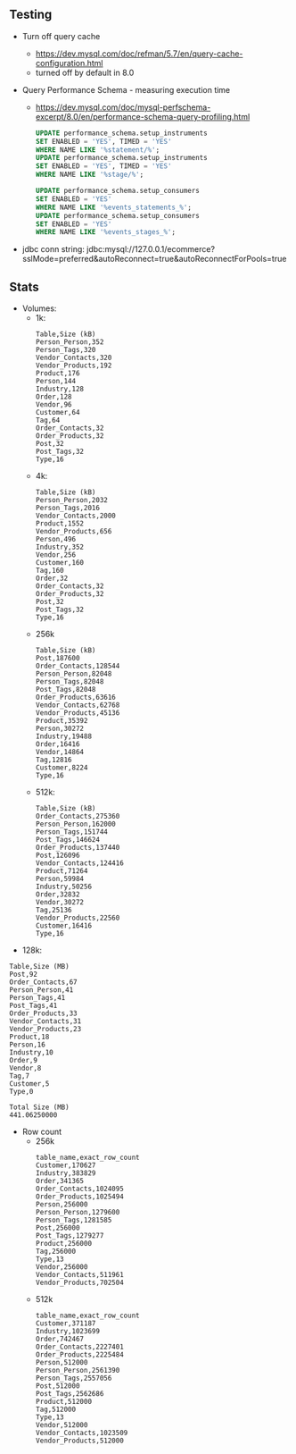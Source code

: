 ## Testing

- Turn off query cache
  - https://dev.mysql.com/doc/refman/5.7/en/query-cache-configuration.html
  - turned off by default in 8.0
- Query Performance Schema - measuring execution time
  - https://dev.mysql.com/doc/mysql-perfschema-excerpt/8.0/en/performance-schema-query-profiling.html
    ```SQL
    UPDATE performance_schema.setup_instruments
    SET ENABLED = 'YES', TIMED = 'YES'
    WHERE NAME LIKE '%statement/%';
    UPDATE performance_schema.setup_instruments
    SET ENABLED = 'YES', TIMED = 'YES'
    WHERE NAME LIKE '%stage/%';
    ```
    ```SQL
    UPDATE performance_schema.setup_consumers
    SET ENABLED = 'YES'
    WHERE NAME LIKE '%events_statements_%';
    UPDATE performance_schema.setup_consumers
    SET ENABLED = 'YES'
    WHERE NAME LIKE '%events_stages_%';
    ```

- jdbc conn string: jdbc:mysql://127.0.0.1/ecommerce?sslMode=preferred&autoReconnect=true&autoReconnectForPools=true

## Stats

- Volumes:
  - 1k:
    ```
    Table,Size (kB)
    Person_Person,352
    Person_Tags,320
    Vendor_Contacts,320
    Vendor_Products,192
    Product,176
    Person,144
    Industry,128
    Order,128
    Vendor,96
    Customer,64
    Tag,64
    Order_Contacts,32
    Order_Products,32
    Post,32
    Post_Tags,32
    Type,16
    ```
  - 4k:
    ```
    Table,Size (kB)
    Person_Person,2032
    Person_Tags,2016
    Vendor_Contacts,2000
    Product,1552
    Vendor_Products,656
    Person,496
    Industry,352
    Vendor,256
    Customer,160
    Tag,160
    Order,32
    Order_Contacts,32
    Order_Products,32
    Post,32
    Post_Tags,32
    Type,16
    ```
  - 256k
    ```
    Table,Size (kB)
    Post,187600
    Order_Contacts,128544
    Person_Person,82048
    Person_Tags,82048
    Post_Tags,82048
    Order_Products,63616
    Vendor_Contacts,62768
    Vendor_Products,45136
    Product,35392
    Person,30272
    Industry,19488
    Order,16416
    Vendor,14864
    Tag,12816
    Customer,8224
    Type,16
    ```
  - 512k:
    ```
    Table,Size (kB)
    Order_Contacts,275360
    Person_Person,162000
    Person_Tags,151744
    Post_Tags,146624
    Order_Products,137440
    Post,126096
    Vendor_Contacts,124416
    Product,71264
    Person,59984
    Industry,50256
    Order,32832
    Vendor,30272
    Tag,25136
    Vendor_Products,22560
    Customer,16416
    Type,16
    ```
- 128k:
```
Table,Size (MB)
Post,92
Order_Contacts,67
Person_Person,41
Person_Tags,41
Post_Tags,41
Order_Products,33
Vendor_Contacts,31
Vendor_Products,23
Product,18
Person,16
Industry,10
Order,9
Vendor,8
Tag,7
Customer,5
Type,0
```

```
Total Size (MB)
441.06250000
```

- Row count
  - 256k
    ```
    table_name,exact_row_count
    Customer,170627
    Industry,383829
    Order,341365
    Order_Contacts,1024095
    Order_Products,1025494
    Person,256000
    Person_Person,1279600
    Person_Tags,1281585
    Post,256000
    Post_Tags,1279277
    Product,256000
    Tag,256000
    Type,13
    Vendor,256000
    Vendor_Contacts,511961
    Vendor_Products,702504
    ```
  - 512k
    ```
    table_name,exact_row_count
    Customer,371187
    Industry,1023699
    Order,742467
    Order_Contacts,2227401
    Order_Products,2225484
    Person,512000
    Person_Person,2561390
    Person_Tags,2557056
    Post,512000
    Post_Tags,2562686
    Product,512000
    Tag,512000
    Type,13
    Vendor,512000
    Vendor_Contacts,1023509
    Vendor_Products,512000
    ```